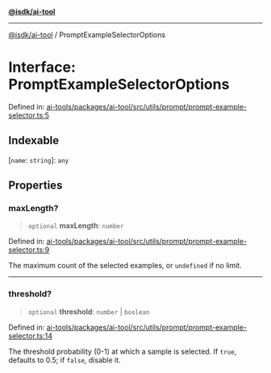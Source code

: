 [**@isdk/ai-tool**](../README.md)

***

[@isdk/ai-tool](../globals.md) / PromptExampleSelectorOptions

# Interface: PromptExampleSelectorOptions

Defined in: [ai-tools/packages/ai-tool/src/utils/prompt/prompt-example-selector.ts:5](https://github.com/isdk/ai-tool.js/blob/a24331161aecd2d7bbd8dc9f9cd3d984871261cb/src/utils/prompt/prompt-example-selector.ts#L5)

## Indexable

\[`name`: `string`\]: `any`

## Properties

### maxLength?

> `optional` **maxLength**: `number`

Defined in: [ai-tools/packages/ai-tool/src/utils/prompt/prompt-example-selector.ts:9](https://github.com/isdk/ai-tool.js/blob/a24331161aecd2d7bbd8dc9f9cd3d984871261cb/src/utils/prompt/prompt-example-selector.ts#L9)

The maximum count of the selected examples, or `undefined` if no limit.

***

### threshold?

> `optional` **threshold**: `number` \| `boolean`

Defined in: [ai-tools/packages/ai-tool/src/utils/prompt/prompt-example-selector.ts:14](https://github.com/isdk/ai-tool.js/blob/a24331161aecd2d7bbd8dc9f9cd3d984871261cb/src/utils/prompt/prompt-example-selector.ts#L14)

The threshold probability (0-1) at which a sample is selected.
If `true`, defaults to 0.5; if `false`, disable it.
